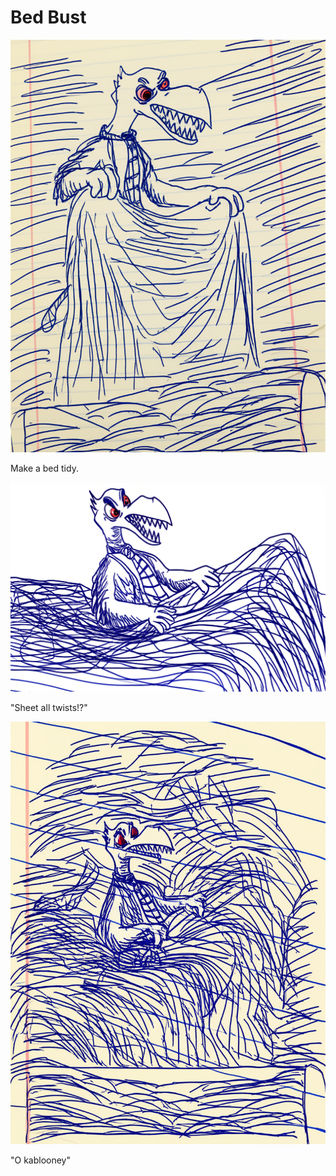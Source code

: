 # Bed Bust

![Garrey Goosey holds a flat sheet, ready to make a bed.](bed-1.png)

Make a bed tidy.

![Garrey Goosey is tangled in a sheet, looking confused.](bed-2.png)

"Sheet all twists!?"

![Garrey Goosey is buried under a pile of tangled sheets and blankets, looking furious.](bed-3.png)

"O kablooney"